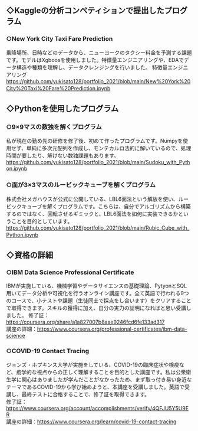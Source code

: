 ## ◇Kaggleの分析コンペティションで提出したプログラム
### ○New York City Taxi Fare Prediction  
乗降場所、日時などのデータから、ニューヨークのタクシー料金を予測する課題です。モデルはXgboosを使用しました。特徴量エンジニアリングや、EDAでデータ構造や種類を理解し、データクレンジングを行いました。
特徴量エンジニアリング  
https://github.com/yukisato128/portfolio_2021/blob/main/New%20York%20City%20Taxi%20Fare%20Prediction.ipynb
　　
　　
## ◇Pythonを使用したプログラム
### ○9×9マスの数独を解くプログラム  
私が現在の勤め先の研修を修了後、初めて作ったプログラムです。Numpyを使用せず、単純に多次元配列を作成し、モンテカルロ法的に解いているので、処理時間が要したり、解けない数独課題もあります。  
https://github.com/yukisato128/portfolio_2021/blob/main/Sudoku_with_Python.ipynb

### ○面が3×3マスのルービックキューブを解くプログラム  
株式会社メガハウスが公式に公開している、LBL6面法という解放を使い、ルービックキューブを解くプログラムです。こちらは、自分でアルゴリズムから構築するのではなく、回転させるギミックと、LBL6面法を如何に実装できるかということを目的としています。  
https://github.com/yukisato128/portfolio_2021/blob/main/Rubic_Cube_with_Python.ipynb
　　
　　
## ◇資格の詳細
### ○IBM Data Science Professional Certificate  
IBMが実施している、機械学習やデータサイエンスの基礎理論、PytyonとSQL用いてデータ分析や可視化を行うオンライン講座です。全て英語で行われる9つのコースで、小テストや課題（生徒同士で採点をし合います）をクリアすることで取得できます。スキルの獲得に加え、自分の実力の証明になればと思い受講しました。
修了証：https://coursera.org/share/a1a827007b8aae9246fcd6fe133ad317  
講座の詳細：https://www.coursera.org/professional-certificates/ibm-data-science  

### ○COVID-19 Contact Tracing  
ジョンズ・ホプキンス大学が実施をしている、COVID-19の臨床症状や検疫など、疫学的な視点からの正しく理解することを目的とした講座です。私は公衆衛生学に関心はありましたが学んだことがなかったため、まず取っ付き易い身近なテーマであるCOVID-19から学び始めようと、本講座を受講しました。英語で受講し、最終テストに合格することで、修了証を取得できます。  
修了証：https://www.coursera.org/account/accomplishments/verify/4QFJU5Y5U9ER  
講座の詳細：https://www.coursera.org/learn/covid-19-contact-tracing  


